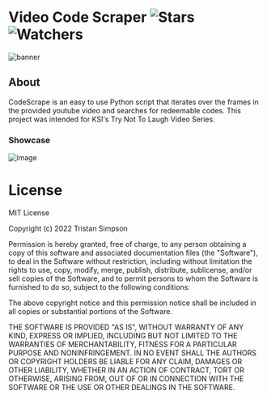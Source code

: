 # Video Code Scraper ![Stars](https://img.shields.io/github/stars/realTristan/CodeScrape?color=brightgreen) ![Watchers](https://img.shields.io/github/watchers/realTristan/CodeScrape?label=Watchers)
![banner](https://user-images.githubusercontent.com/75189508/192171614-9e3e2d3b-e170-4bca-9993-d972140a4d91.png)

<h2>About</h2>

CodeScrape is an easy to use Python script that iterates over the frames in the provided youtube video and searches for redeemable codes. This project was intended for KSI's Try Not To Laugh Video Series.

<h3>Showcase</h3>

![image](https://user-images.githubusercontent.com/75189508/183661462-1ad227ae-4317-4db9-94dd-817c03f253a5.png)

# License
MIT License

Copyright (c) 2022 Tristan Simpson

Permission is hereby granted, free of charge, to any person obtaining a copy of this software and associated documentation files (the "Software"), to deal in the Software without restriction, including without limitation the rights to use, copy, modify, merge, publish, distribute, sublicense, and/or sell copies of the Software, and to permit persons to whom the Software is furnished to do so, subject to the following conditions:

The above copyright notice and this permission notice shall be included in all copies or substantial portions of the Software.

THE SOFTWARE IS PROVIDED "AS IS", WITHOUT WARRANTY OF ANY KIND, EXPRESS OR IMPLIED, INCLUDING BUT NOT LIMITED TO THE WARRANTIES OF MERCHANTABILITY, FITNESS FOR A PARTICULAR PURPOSE AND NONINFRINGEMENT. IN NO EVENT SHALL THE AUTHORS OR COPYRIGHT HOLDERS BE LIABLE FOR ANY CLAIM, DAMAGES OR OTHER LIABILITY, WHETHER IN AN ACTION OF CONTRACT, TORT OR OTHERWISE, ARISING FROM, OUT OF OR IN CONNECTION WITH THE SOFTWARE OR THE USE OR OTHER DEALINGS IN THE SOFTWARE.

